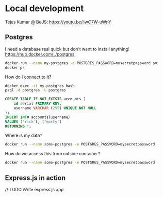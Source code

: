 # Local development
Tejas Kumar @ BeJS: https://youtu.be/liwC7W-uWnY  
## Postgres
I need a database real quick but don't want to install anything!  
https://hub.docker.com/_/postgres  
```bash
docker run --name my-postgres -e POSTGRES_PASSWORD=mysecretpassword postgres
docker ps
```

How do I connect to it?
```bash
docker exec -it my-postgres bash
psql -d postgres -U postgres
```
```sql
CREATE TABLE IF NOT EXISTS accounts (
    id serial PRIMARY KEY,
    username VARCHAR (255) UNIQUE NOT NULL
);
INSERT INTO accounts(username)
VALUES ('rick'), ('morty')
RETURNING *;
```

Where is my data?  
```bash
docker run --name some-postgres -e POSTGRES_PASSWORD=mysecretpassword -v ./postgres-data:/var/lib/postgresql/data postgres
```

How do we access this from outside container?  
```bash
docker run --name some-postgres -e POSTGRES_PASSWORD=mysecretpassword -v ./postgres-data:/var/lib/postgresql/data -p 5432:5432 postgres
```

## Express.js in action
// TODO Write express.js app
